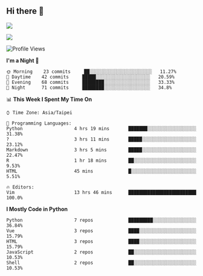## Hi there 👋

![](https://github-readme-stats.vercel.app/api?username=CSY54&theme=nord&show_icons=true)

![](https://github-readme-stats.vercel.app/api/top-langs/?username=CSY54&theme=nord&layout=compact&card_width=445)

<!--START_SECTION:waka-->
![Profile Views](http://img.shields.io/badge/Profile%20Views-8-blue)

**I'm a Night 🦉** 

```text
🌞 Morning    23 commits     ██░░░░░░░░░░░░░░░░░░░░░░░   11.27% 
🌆 Daytime    42 commits     █████░░░░░░░░░░░░░░░░░░░░   20.59% 
🌃 Evening    68 commits     ████████░░░░░░░░░░░░░░░░░   33.33% 
🌙 Night      71 commits     ████████░░░░░░░░░░░░░░░░░   34.8%

```


📊 **This Week I Spent My Time On** 

```text
⌚︎ Time Zone: Asia/Taipei

💬 Programming Languages: 
Python                   4 hrs 19 mins       ███████░░░░░░░░░░░░░░░░░░   31.38% 
?                        3 hrs 11 mins       █████░░░░░░░░░░░░░░░░░░░░   23.12% 
Markdown                 3 hrs 5 mins        █████░░░░░░░░░░░░░░░░░░░░   22.47% 
R                        1 hr 18 mins        ██░░░░░░░░░░░░░░░░░░░░░░░   9.53% 
HTML                     45 mins             █░░░░░░░░░░░░░░░░░░░░░░░░   5.51%

🔥 Editors: 
Vim                      13 hrs 46 mins      █████████████████████████   100.0%

```

**I Mostly Code in Python** 

```text
Python                   7 repos             █████████░░░░░░░░░░░░░░░░   36.84% 
Vue                      3 repos             ████░░░░░░░░░░░░░░░░░░░░░   15.79% 
HTML                     3 repos             ████░░░░░░░░░░░░░░░░░░░░░   15.79% 
JavaScript               2 repos             ██░░░░░░░░░░░░░░░░░░░░░░░   10.53% 
Shell                    2 repos             ██░░░░░░░░░░░░░░░░░░░░░░░   10.53%

```



<!--END_SECTION:waka-->

<!--
**CSY54/CSY54** is a ✨ _special_ ✨ repository because its `README.md` (this file) appears on your GitHub profile.

Here are some ideas to get you started:

- 🔭 I’m currently working on ...
- 🌱 I’m currently learning ...
- 👯 I’m looking to collaborate on ...
- 🤔 I’m looking for help with ...
- 💬 Ask me about ...
- 📫 How to reach me: ...
- 😄 Pronouns: ...
- ⚡ Fun fact: ...
-->
